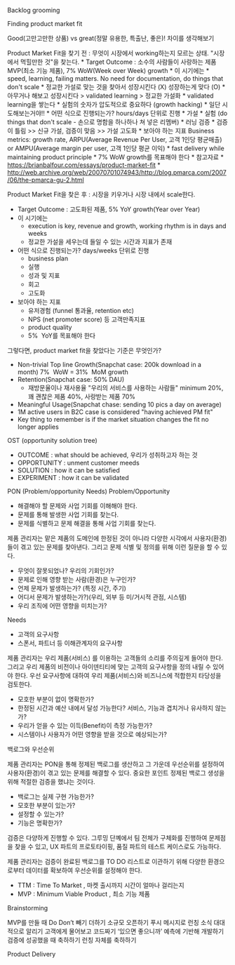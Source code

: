 Backlog grooming

Finding product market fit

Good(고만고만한 상품) vs great(정말 유용한, 특출난, 좋은)! 차이를 생각해보기


Product Market Fit을 찾기 전 : 무엇이 시장에서 working하는지 모르는 상태. "시장에서 먹힐만한 것"을 찾는다.
    * Target Outcome : 소수의 사람들이 사랑하는 제품 MVP(최소 기능 제품), 7% WoW(Week over Week) growth
    * 이 시기에는
        * speed, learning, failing matters. No need for documentation, do things that don't scale
        * 정교한 가설로 맞는 것을 찾아서 성장시킨다 (X) 성장하는게 맞다 (O)
            * 아무거나 해보고 성장시킨다 > validated learning > 정교한 가설화 
        * validated learning을 쌓는다
        * 실험의 숫자가 압도적으로 중요하다 (growth hacking)
            * 일단 시도해보는거야!!
    * 어떤 식으로 진행되는가? hours/days 단위로 진행
        * 가설
        * 실험 (do things that don't scale - 손으로 명함을 하나하나 쳐 넣은 리멤버)
        * 러닝 검증
        * 검증이 틀림 >> 신규 가설, 검증이 맞음 >> 가설 고도화
    * 보아야 하는 지표
Business metrics: growth rate, ARPU(Average Revenue Per User,  고객 1인당 평균매출) or AMPU(Average margin per user, 고객 1인당 평균 이익)
        * fast delivery while maintaining product principle
        * 7% WoW growth를 목표해야 한다
    * 참고자료
        * https://brianbalfour.com/essays/product-market-fit
        * http://web.archive.org/web/20070701074943/http://blog.pmarca.com/2007/06/the-pmarca-gu-2.html

Product Market Fit을 찾은 후 : 시장을 키우거나 시장 내에서 scale한다.
* Target Outcome : 고도화된 제품, 5% YoY growth(Year over Year)
* 이 시기에는
    * execution is key, revenue and growth, working rhythm is in days and weeks
    * 정교한 가설을 세우는데 들일 수 있는 시간과 지표가 존재
* 어떤 식으로 진행되는가? days/weeks 단위로 진행
    * business plan
    * 실행
    * 성과 및 지표
    * 회고
    * 고도화
* 보아야 하는 지표
    * 유저경험 (funnel 통과율, retention etc)
    * NPS (net promoter score) 등 고객만족지표
    * product quality
    * 5%  YoY를 목표해야 한다

그렇다면, product market fit을 찾았다는 기준은 무엇인가?
* Non-trivial Top line Growth(Snapchat case: 200k download in a month) 7%  WoW = 31%  MoM growth
* Retention(Snapchat case: 50% DAU)
    * 재방문율이나 재사용율 "우리의 서비스를 사용하는 사람들" minimum 20%, 꽤 괜찮은 제품 40%, 사랑받는 제품 70% 
* Meaningful Usage(Snapchat chase: sending 10 pics a day on average)
* 1M active users in B2C case is considered "having achieved PM fit"
* Key thing to remember is if the market situation changes the fit no longer applies



OST (opportunity solution tree)
* OUTCOME : what should be achieved, 우리가 성취하고자 하는 것
* OPPORTUNITY : unment customer meeds
* SOLUTION : how it can be satisfied
* EXPERIMENT : how it can be validated

PON (Problem/opportunity Needs)
Problem/Opportunity
* 해결해야 할 문제와 사업 기회를 이해해야 한다.
* 문제를 통해 발생한 사업 기회를 찾는다.
* 문제를 식별하고 문제 해결을 통해 사업 기회를 찾는다.

제품 관리자는 맡은 제품의 도메인에 한정된 것이 아니라 다양한 시각에서 사용자(환경)들이 겪고 있는 문제를 찾아낸다. 그리고 문제 식별 및 정의를 위해 이런 질문을 할 수 있다.
- 무엇이 잘못되었나? 우리의 기회인가?
- 문제로 인해 영향 받는 사람(환경)은 누구인가?
- 언제 문제가 발생하는가? (특정 시간, 주기)
- 어디서 문제가 발생하는가?)(우리, 외부 등 미/거시적 관점, 시스템)
- 우리 조직에 어떤 영향을 미치는가?

Needs
* 고객의 요구사항
* 스폰서, 파트너 등 이해관계자의 요구사항

제품 관리자는 우리 제품(서비스) 를 이용하는 고객들의 소리를 주의깊게 들어야 한다. 그리고 우리 제품의 비전이나 아이덴티티에 맞는 고객의 요구사항을 정의 내릴 수 있어야 한다. 우선 요구사항에 대하여 우리 제품(서비스)와 비즈니스에 적합한지 타당성을 검토한다.
- 모호한 부분이 없이 명확한가?
- 한정된 시간과 예산 내에서 달성 가능한다? 서비스, 기능과 겹치거나 유사하지 않는가?
- 우리가 얻을 수 있는 이득(Benefit)이 측정 가능한가?
- 시스템이나 사용자가 어떤 영향을 받을 것으로 예상되는가?

백로그와 우선순위

제품 관리자는 PON을 통해 정제된 백로그를 생산하고 그 가운데 우선순위를 설정하여 사용자(환경)이 겪고 있는 문제를 해결할 수 있다. 중요한 포인트 정제된 백로그 생성을 위해 적절한 검증을 했냐는 것이다.
- 백로그는 실제 구현 가능한가?
- 모호한 부분이 있는가?
- 설정할 수 있는가?
- 기능은 명확한가?

검증은 다양하게 진행할 수 있다. 그루밍 단꼐에서 팀 전체가 구체화를 진행하여 문제점을 찾을 수 있고, UX 파트의 프로토타이핑, 품질 파트의 테스트 케이스로도 가능하다.

제품 관리자는 검증이 완료된 백로그를 TO DO 리스트로 이관하기 위해 다양한 환경으로부터 데이터를 확보하여 우선순위를 설정해야 한다.

* TTM : Time To Market , 마켓 출시까지 시간이 얼마나 걸리는지
* MVP : Minimum Viable Product , 최소 기능 제품 

Brainstorming

MVP를 만들 때
Do	Don’t
빼기	더하기
소규모 오픈하기	푸시 메시지로 런칭 소식 대대적으로 알리기
고객에게 물어보고 코드짜기	‘있으면 좋으니까’ 예측에 기반해 개발하기
검증에 성공했을 때 축하하기	런칭 자체를 축하하기

Product Delivery

